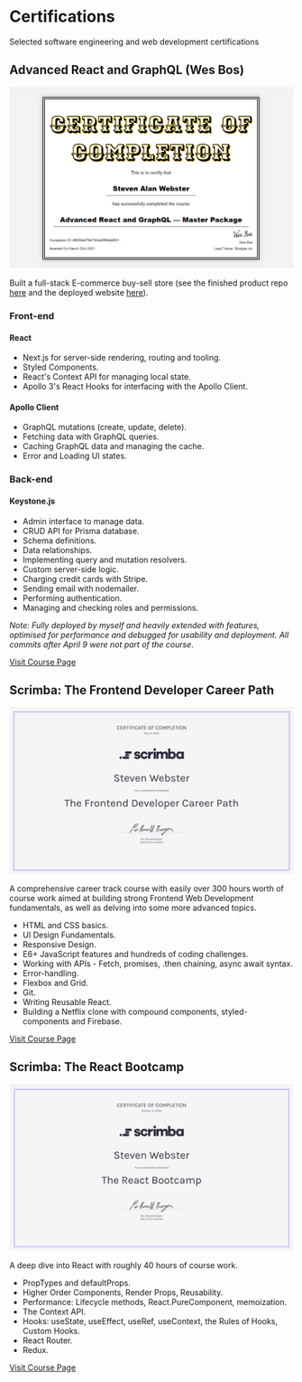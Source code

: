 # Certifications

Selected software engineering and web development certifications

## Advanced React and GraphQL (Wes Bos)

![Advanced React and GraphQL (Wes Bos)](https://github.com/budokans/certifications/blob/main/wes-bos-advanced-react-graphql.png "Advanced React and GraphQL (Wes Bos)")

Built a full-stack E-commerce buy-sell store (see the finished product repo [here](https://github.com/budokans/gretsch-geeks "Gretsch Geeks") and the deployed website [here](https://gretsch.stevenwebster.co "Gretsch Geeks")).

### Front-end

#### React

- Next.js for server-side rendering, routing and tooling.
- Styled Components.
- React's Context API for managing local state.
- Apollo 3's React Hooks for interfacing with the Apollo Client.

#### Apollo Client

- GraphQL mutations (create, update, delete).
- Fetching data with GraphQL queries.
- Caching GraphQL data and managing the cache.
- Error and Loading UI states.

### Back-end

#### Keystone.js

- Admin interface to manage data.
- CRUD API for Prisma database.
- Schema definitions.
- Data relationships.
- Implementing query and mutation resolvers.
- Custom server-side logic.
- Charging credit cards with Stripe.
- Sending email with nodemailer.
- Performing authentication.
- Managing and checking roles and permissions.

_Note: Fully deployed by myself and heavily extended with features, optimised for performance and debugged for usability and deployment. All commits after April 9 were not part of the course_.

[Visit Course Page](https://advancedreact.com/ "Advanced React and GraphQL (Wes Bos)")

## Scrimba: The Frontend Developer Career Path

![Scrimba: The Frontend Developer Career Path](https://github.com/budokans/certifications/blob/main/scrimba-frontend-developer-career-path.png "Scrimba: The Frontend Developer Career Path")

A comprehensive career track course with easily over 300 hours worth of course work aimed at building strong Frontend Web Development fundamentals, as well as delving into some more advanced topics.

- HTML and CSS basics.
- UI Design Fundamentals.
- Responsive Design.
- E6+ JavaScript features and hundreds of coding challenges.
- Working with APIs - Fetch, promises, .then chaining, async await syntax.
- Error-handling.
- Flexbox and Grid.
- Git.
- Writing Reusable React.
- Building a Netflix clone with compound components, styled-components and Firebase.

[Visit Course Page](https://scrimba.com/learn/frontend "Scrimba: The Frontend Developer Career Path")

## Scrimba: The React Bootcamp

![Scrimba: The React Bootcamp](https://github.com/budokans/certifications/blob/main/scrimba-react-bootcamp.png "Scrimba: The React Bootcamp")

A deep dive into React with roughly 40 hours of course work.

- PropTypes and defaultProps.
- Higher Order Components, Render Props, Reusability.
- Performance: Lifecycle methods, React.PureComponent, memoization.
- The Context API.
- Hooks: useState, useEffect, useRef, useContext, the Rules of Hooks, Custom Hooks.
- React Router.
- Redux.

[Visit Course Page](https://scrimba.com/learn/react "Scrimba: The React Bootcamp")
